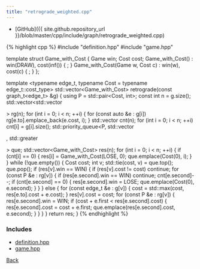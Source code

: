 ```yaml
---
title: "retrograde_weighted.cpp"
---
```


- [GitHub]({{ site.github.repository_url }}/blob/master/cpp/include/graph/retrograde_weighted.cpp)

{% highlight cpp %}
#include "definition.hpp"
#include "game.hpp"

template <typename Cost> struct Game_with_Cost {
  Game win;
  Cost cost;
  Game_with_Cost() : win(DRAW), cost(inf<Cost>()) { ; }
  Game_with_Cost(Game w, Cost c) : win(w), cost(c) { ; }
};

template <typename edge_t, typename Cost = typename edge_t::cost_type>
std::vector<Game_with_Cost<Cost>> retrograde(const graph_t<edge_t> &g) {
  using P = std::pair<Cost, int>;
  const int n = g.size();
  std::vector<std::vector<P>> rg(n);
  for (int i = 0; i < n; ++i) {
    for (const auto &e : g[i]) rg[e.to].emplace_back(e.cost, i);
  }
  std::vector<int> cnt(n);
  for (int i = 0; i < n; ++i) cnt[i] = g[i].size();
  std::priority_queue<P, std::vector<P>, std::greater<P>> que;
  std::vector<Game_with_Cost<Cost>> res(n);
  for (int i = 0; i < n; ++i) {
    if (cnt[i] == 0) {
      res[i] = Game_with_Cost<Cost>(LOSE, 0);
      que.emplace(Cost(0), i);
    }
  }
  while (!que.empty()) {
    Cost cost;
    int v;
    std::tie(cost, v) = que.top();
    que.pop();
    if (res[v].win == WIN) {
      if (res[v].cost != cost) continue;
      for (const P &e : rg[v]) {
        if (res[e.second].win == WIN) continue;
        cnt[e.second]--;
        if (cnt[e.second] == 0) {
          res[e.second].win = LOSE;
          que.emplace(Cost(0), e.second);
        }
      }
    }
    else {
      for (const edge_t &e : g[v]) {
        cost = std::max(cost, res[e.to].cost + e.cost);
      }
      res[v].cost = cost;
      for (const P &e : rg[v]) {
        res[e.second].win = WIN;
        if (cost + e.first < res[e.second].cost) {
          res[e.second].cost = cost + e.first;
          que.emplace(res[e.second].cost, e.second);
        }
      }
    }
  }
  return res;
}
{% endhighlight %}

### Includes

- [definition.hpp](definition)
- [game.hpp](game)

[Back](../..)
